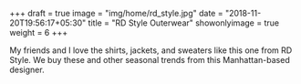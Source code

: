+++
draft = true
image = "img/home/rd_style.jpg"
date = "2018-11-20T19:56:17+05:30"
title = "RD Style Outerwear"
showonlyimage = true
weight = 6
+++

My friends and I love the shirts, jackets, and sweaters like this one from RD Style. We buy these and other seasonal trends from this Manhattan-based designer.

